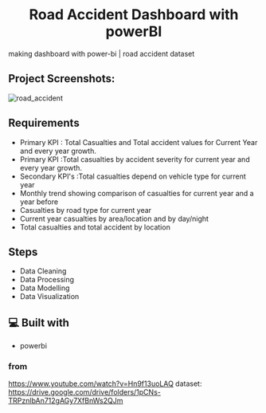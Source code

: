 <h1 align="center" id="title">Road Accident Dashboard with powerBI</h1>

<p id="description">making dashboard with power-bi | road accident dataset</p>

<h2>Project Screenshots:</h2>

![road_accident](https://github.com/AtenaAT/road_accident_dashboard_with_powerBI/assets/91009525/a358230f-1670-4e1a-9e44-fbffeb7c88c2)


<h2>Requirements</h2>


- Primary KPI : Total Casualties and Total accident values for Current Year and every year growth.
- Primary KPI :Total casualties by accident severity for current year and every year growth.
- Secondary KPI's :Total casualties depend on vehicle type for current year
- Monthly trend showing comparison of casualties for current year and a year before
- Casualties by road type for current year
- Current year casualties by area/location and by day/night
- Total casualties and total accident by location

<h2> Steps</h2>

*   Data Cleaning
*   Data Processing
*   Data Modelling
*   Data Visualization

<h2>💻 Built with</h2>

*   powerbi

<h3>from</h3>

https://www.youtube.com/watch?v=Hn9f13uoLAQ
dataset: https://drive.google.com/drive/folders/1pCNs-TRPznlbAn712gAGy7XfBnWs2QJm

